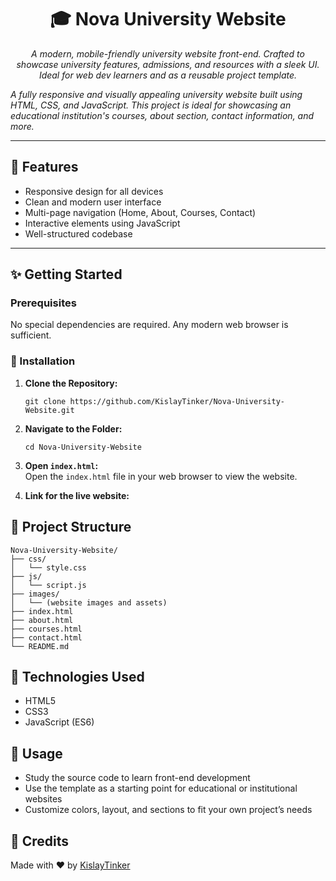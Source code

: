 <h1 align="center">🎓 Nova University Website</h1>

<p align="center"><i>
A modern, mobile-friendly university website front-end. Crafted to showcase university features, admissions, and resources with a sleek UI. Ideal for web dev learners and as a reusable project template.

A fully responsive and visually appealing university website built using HTML, CSS, and JavaScript. This project is ideal for showcasing an educational institution's courses, about section, contact information, and more.
</i></p>

---

## 🚀 Features

- Responsive design for all devices
- Clean and modern user interface
- Multi-page navigation (Home, About, Courses, Contact)
- Interactive elements using JavaScript
- Well-structured codebase

---

## ✨ Getting Started

### Prerequisites

No special dependencies are required. Any modern web browser is sufficient.

### 🔧 Installation

1. **Clone the Repository:**
    ```
    git clone https://github.com/KislayTinker/Nova-University-Website.git
    ```
2. **Navigate to the Folder:**
    ```
    cd Nova-University-Website
    ```
3. **Open `index.html`:**  
   Open the `index.html` file in your web browser to view the website.

4. **Link for the live website:** 

## 📁 Project Structure

```plaintext
Nova-University-Website/
├── css/
│   └── style.css
├── js/
│   └── script.js
├── images/
│   └── (website images and assets)
├── index.html
├── about.html
├── courses.html
├── contact.html
└── README.md
```

## 🌟 Technologies Used

- HTML5
- CSS3
- JavaScript (ES6)

## 📖 Usage

- Study the source code to learn front-end development
- Use the template as a starting point for educational or institutional websites
- Customize colors, layout, and sections to fit your own project’s needs

## 🙏 Credits

Made with ❤️ by [KislayTinker](https://github.com/KislayTinker)
